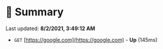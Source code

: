 # 📖 Summary
Last updated: **8/2/2021, 3:49:12 AM**

- `GET` [https://google.com](https://google.com) - **Up** (145ms)
